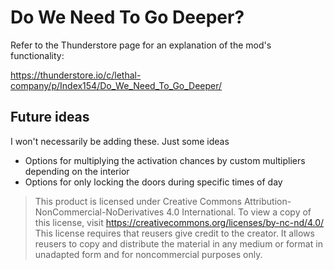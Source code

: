 # Do We Need To Go Deeper?
Refer to the Thunderstore page for an explanation of the mod's functionality:

https://thunderstore.io/c/lethal-company/p/Index154/Do_We_Need_To_Go_Deeper/


## Future ideas
I won't necessarily be adding these. Just some ideas
- Options for multiplying the activation chances by custom multipliers depending on the interior
- Options for only locking the doors during specific times of day


> This product is licensed under Creative Commons Attribution-NonCommercial-NoDerivatives 4.0 International. To view a copy of this license, visit https://creativecommons.org/licenses/by-nc-nd/4.0/
> This license requires that reusers give credit to the creator. It allows reusers to copy and distribute the material in any medium or format in unadapted form and for noncommercial purposes only.
